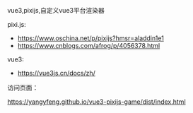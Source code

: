 vue3,pixijs,自定义vue3平台渲染器

pixi.js: 
  - https://www.oschina.net/p/pixijs?hmsr=aladdin1e1
  - https://www.cnblogs.com/afrog/p/4056378.html

vue3:
  - https://vue3js.cn/docs/zh/

访问页面：

https://yangyfeng.github.io/vue3-pixijs-game/dist/index.html